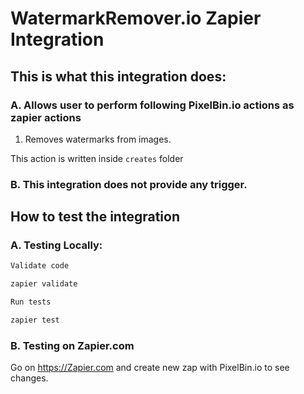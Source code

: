 # WatermarkRemover.io Zapier Integration

## This is what this integration does:

### A. Allows user to perform following PixelBin.io actions as zapier actions

1. Removes watermarks from images.

This action is written inside `creates` folder

### B. This integration does not provide any trigger.

## How to test the integration

### A. Testing Locally:

```bash
Validate code

zapier validate
```

```bash
Run tests

zapier test
```

### B. Testing on Zapier.com

Go on https://Zapier.com and create new zap with PixelBin.io to see changes.
